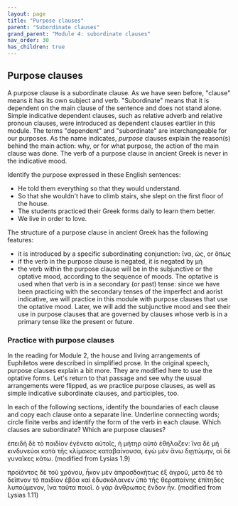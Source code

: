 ```yaml
---
layout: page
title: "Purpose clauses"
parent: "Subordinate clauses"
grand_parent: "Module 4: subordinate clauses"
nav_order: 30
has_children: true
---
```


## Purpose clauses


A purpose clause is a subordinate clause. As we have seen before, "clause" means it has its own subject and verb. "Subordinate" means that it is dependent on the main clause of the sentence and does not stand alone. Simple indicative dependent clauses, such as relative adverb and relative pronoun clauses, were introduced as dependent clauses eartlier in this module. The terms "dependent" and "subordinate" are interchangeable for our purposes. As the name indicates, *purpose* clauses explain the reason(s) behind the main action: why, or for what purpose, the action of the main clause was done. The verb of a purpose clause in ancient Greek is never in the indicative mood.

Identify the purpose expressed in these English sentences:
- He told them everything so that they would understand.
- So that she wouldn't have to climb stairs, she slept on the first floor of the house.
- The students practiced their Greek forms daily to learn them better.
- We live in order to love.

The structure of a purpose clause in ancient Greek has the following features:
- it is introduced by a specific subordinating conjunction: ἵνα, ὡς, or ὅπως
- if the verb in the purpose clause is negated, it is negated by μή 
- the verb within the purpose clause will be in the subjunctive or the optative mood, according to the sequence of moods. The optative is used when that verb is in a secondary (or past) tense: since we have been practicing with the secondary tenses of the imperfect and aorist indicative, we will practice in this module with purpose clauses that use the optative mood. Later, we will add the subjunctive mood and see their use in purpose clauses that are governed by clauses whose verb is in a primary tense like the present or future.

### Practice with purpose clauses

In the reading for Module 2, the house and living arrangements of Euphiletos were described in simplified prose. In the original speech, purpose clauses explain a bit more. They are modified here to use the optative forms. Let's return to that passage and see why the usual arrangements were flipped, as we practice purpose clauses, as well as simple indicative subordinate clauses, and participles, too.

In each of the following sections, identify the boundaries of each clause and copy each clause onto a separate line. Underline connecting words; circle finite verbs and identify the form of the verb in each clause. Which clauses are subordinate? Which are purpose clauses?

ἐπειδὴ δὲ τὸ παιδίον ἐγένετο αὐτοῖς, ἡ μήτηρ αὐτὸ ἐθήλαζεν: ἵνα δὲ μή κινδυνεύοι κατὰ τῆς κλίμακος καταβαίνουσα, ἐγὼ μὲν ἄνω διῃτώμην, αἱ δὲ γυναῖκες κάτω. (modified from Lysias 1.9)

προϊόντος δὲ τοῦ χρόνου, ἧκον μὲν ἀπροσδοκήτως ἐξ ἀγροῦ, μετὰ δὲ τὸ δεῖπνον τὸ παιδίον ἐβόα καὶ ἐδυσκόλαινεν ὑπὸ τῆς θεραπαίνης ἐπίτηδες λυπούμενον, ἵνα ταῦτα ποιοῖ. ὁ γὰρ ἄνθρωπος ἔνδον ἦν. (modified from Lysias 1.11)




